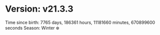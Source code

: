 # Version: v21.3.3
Time since birth: 7765 days, 186361 hours, 11181660 minutes, 670899600 seconds
Season: Winter ❄️

